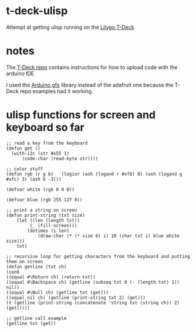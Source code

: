 # t-deck-ulisp
Attempt at getting ulisp running on the [Lilygo T-Deck](https://github.com/Xinyuan-LilyGO/T-Deck) 

# notes
The [T-Deck repo](https://github.com/Xinyuan-LilyGO/T-Deck)  contains instructions for how to upload code with the arduino IDE  

I used the [Arduino gfx](https://github.com/moononournation/Arduino_GFX) library instead of the adafruit one because the T-Deck repo examples had it working.  

# ulisp functions for screen and keyboard so far

```
;; read a key from the keyboard
(defun get ()
  (with-i2c (str #x55 1) 
      (code-char (read-byte str))))

;; color stuff
(defun rgb (r g b)   (logior (ash (logand r #xf8) 8) (ash (logand g #xfc) 3) (ash b -3)))
     
(defvar white (rgb 0 0 0))

(defvar blue (rgb 255 127 0))

;; print a string on screen
(defun print-string (txt size)
	(let ((len (length txt))
		 (_ (fill-screen)))
		(dotimes (i len)
			(draw-char (* (* size 6) i) 10 (char txt i) blue white size)))
	txt)

;; recursive loop for getting characters from the keyboard and putting them on screen
(defun getline (txt ch) 
(cond 
((equal #\Return ch) (return txt))
((equal #\Backspace ch) (getline (subseq txt 0 (- (length txt) 1)) nil))
((equal #\Null ch) (getline txt (get)))
((equal nil ch) (getline (print-string txt 2) (get)))
(t (getline (print-string (concatenate 'string txt (string ch)) 2) (get)))))

;; getline call example
(getline txt (get))

```
